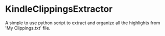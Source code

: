# KindleClippingsExtractor
A simple to use python script to extract and organize all the highlights from 'My Clippings.txt' file.
